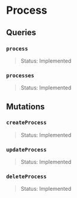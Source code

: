 # Process

## Queries

### `process`
> Status: Implemented

### `processes`
> Status: Implemented

## Mutations

### `createProcess`

> Status: Implemented

### `updateProcess`

> Status: Implemented

### `deleteProcess`

> Status: Implemented

